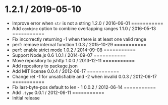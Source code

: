1.2.1 / 2019-05-10
===========
  * Improve error when `str` is not a string
1.2.0 / 2016-06-01
===========
  * Add `combine` option to combine overlapping ranges
1.1.0 / 2016-05-13
===========
  * Fix incorrectly returning -1 when there is at least one valid range
  * perf: remove internal function
1.0.3 / 2015-10-29
===========
  * perf: enable strict mode
1.0.2 / 2014-09-08
===========
  * Support Node.js 0.6
1.0.1 / 2014-09-07
===========
  * Move repository to jshttp
1.0.0 / 2013-12-11
===========
  * Add repository to package.json
  * Add MIT license
0.0.4 / 2012-06-17
===========
  * Change ret -1 for unsatisfiable and -2 when invalid
0.0.3 / 2012-06-17
===========
  * Fix last-byte-pos default to len - 1
0.0.2 / 2012-06-14
===========
  * Add `.type`
0.0.1 / 2012-06-11
===========
  * Initial release
